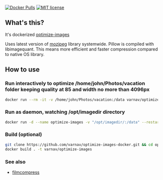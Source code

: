 [![Docker Pulls](https://img.shields.io/docker/pulls/varnav/optimize-images.svg)](https://hub.docker.com/r/varnav/optimize-images) [![MIT license](https://img.shields.io/badge/License-MIT-blue.svg)](https://opensource.org/licenses/MIT/)

## What's this?

It's dockerized [optimize-images](https://github.com/victordomingos/optimize-images/)

Uses latest version of [mozjpeg](https://github.com/mozilla/mozjpeg) library systemwide. Pillow is compiled with libimagequant. This means more efficient and faster compression compared to native OS library.

## How to use

### Run interactively to optimize /home/john/Photos/vacation folder keeping quality at 85 and width no more than 4096px

```sh
docker run --rm -it -v /home/john/Photos/vacation:/data varnav/optimize-images -q 85 -mw 4096 --keep-exif /data
```

### Run as daemon, watching /opt/imagedir directory

```sh
docker run -d --name optimize-images -v "/opt/imagedir/:/data" --restart on-failure:10 --network none --security-opt no-new-privileges  varnav/optimize-images --watch-directory /data
```

### Build (optional)

```sh
git clone https://github.com/varnav/optimize-images-docker.git && cd optimize-images-docker
docker build . -t varnav/optimize-images
```

### See also

* [filmcompress](https://github.com/varnav/filmcompress)
